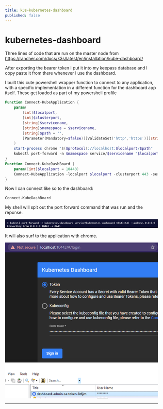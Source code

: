 ```yaml
---
title: k3s-kubernetes-dashboard
published: false
---
```



# kubernetes-dashboard

Three lines of code that are run on the master node from https://rancher.com/docs/k3s/latest/en/installation/kube-dashboard/

After exporting the bearer token I put it into my keepass database and I copy paste it from there whenever I use the dashboard.

I built this cute powershell wrapper function to connect to any application, with a specific implementation in a different function for the dashboard app itself. These get loaded as part of my powershell profile

``` powershell
Function Connect-KubeApplication {
	param(
		[int]$localport,
		[int]$clusterport,
		[string]$servicename,
		[string]$namespace = $servicename,
		[string]$path = '',
		[Parameter(Mandatory=$false)][ValidateSet('http','https')][string]$protocol = 'https'
	)
	start-process chrome "$($protocol)://localhost:$localport/$path"
	kubectl port-forward -n $namespace service/$servicename "$localport`:$clusterport" --address 0.0.0.0
}
Function Connect-KubeDashBoard {
	param([int]$localport = 10443)
	Connect-KubeApplication -localport $localport -clusterport 443 -servicename 'kubernetes-dashboard'
}
```

Now I can connect like so to the dashboard: 
```powershell
Connect-KubeDashBoard
```

My shell will spit out the port forward command that was run and the reponse.

![](../assets/k3s-Connect-KubeDashBoard.png)

It will also surf to the application with chrome.

![](../assets/k3s-surf-dashboard.png)

---